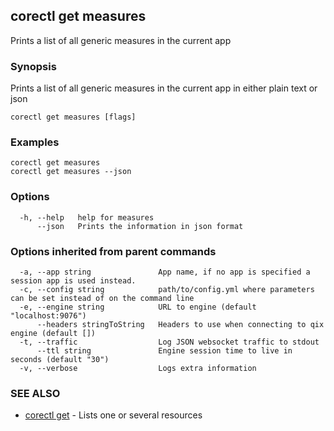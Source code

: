 ## corectl get measures

Prints a list of all generic measures in the current app

### Synopsis

Prints a list of all generic measures in the current app in either plain text or json

```
corectl get measures [flags]
```

### Examples

```
corectl get measures
corectl get measures --json
```

### Options

```
  -h, --help   help for measures
      --json   Prints the information in json format
```

### Options inherited from parent commands

```
  -a, --app string               App name, if no app is specified a session app is used instead.
  -c, --config string            path/to/config.yml where parameters can be set instead of on the command line
  -e, --engine string            URL to engine (default "localhost:9076")
      --headers stringToString   Headers to use when connecting to qix engine (default [])
  -t, --traffic                  Log JSON websocket traffic to stdout
      --ttl string               Engine session time to live in seconds (default "30")
  -v, --verbose                  Logs extra information
```

### SEE ALSO

* [corectl get](corectl_get.md)	 - Lists one or several resources

